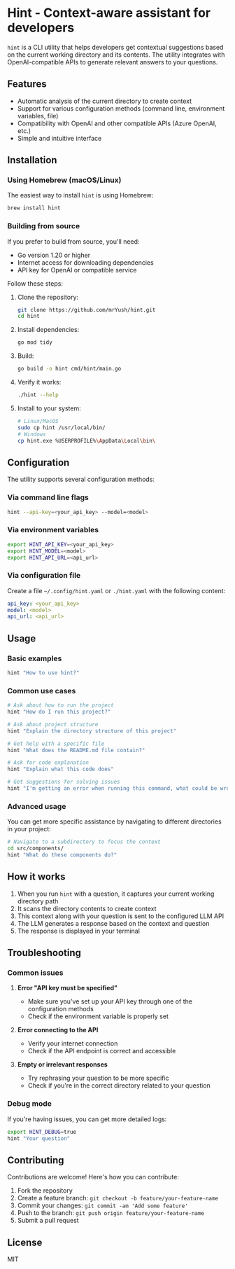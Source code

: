 # Hint - Context-aware assistant for developers

`hint` is a CLI utility that helps developers get contextual suggestions based on the current working directory and its contents. The utility integrates with OpenAI-compatible APIs to generate relevant answers to your questions.

## Features

- Automatic analysis of the current directory to create context
- Support for various configuration methods (command line, environment variables, file)
- Compatibility with OpenAI and other compatible APIs (Azure OpenAI, etc.)
- Simple and intuitive interface

## Installation

### Using Homebrew (macOS/Linux)

The easiest way to install `hint` is using Homebrew:

```bash
brew install hint
```

### Building from source

If you prefer to build from source, you'll need:

- Go version 1.20 or higher
- Internet access for downloading dependencies
- API key for OpenAI or compatible service

Follow these steps:

1. Clone the repository:
   ```bash
   git clone https://github.com/mrYush/hint.git
   cd hint
   ```

2. Install dependencies:
   ```bash
   go mod tidy
   ```

3. Build:
   ```bash
   go build -o hint cmd/hint/main.go
   ```

4. Verify it works:
   ```bash
   ./hint --help
   ```

5. Install to your system:
   ```bash
   # Linux/MacOS
   sudo cp hint /usr/local/bin/
   # Windows
   cp hint.exe %USERPROFILE%\AppData\Local\bin\
   ```

## Configuration

The utility supports several configuration methods:

### Via command line flags

```bash
hint --api-key=<your_api_key> --model=<model>
```

### Via environment variables

```bash
export HINT_API_KEY=<your_api_key>
export HINT_MODEL=<model>
export HINT_API_URL=<api_url>
```

### Via configuration file

Create a file `~/.config/hint.yaml` or `./hint.yaml` with the following content:

```yaml
api_key: <your_api_key>
model: <model>
api_url: <api_url>
```

## Usage

### Basic examples

```bash
hint "How to use hint?"
```

### Common use cases

```bash
# Ask about how to run the project
hint "How do I run this project?"

# Ask about project structure
hint "Explain the directory structure of this project"

# Get help with a specific file
hint "What does the README.md file contain?"

# Ask for code explanation
hint "Explain what this code does"

# Get suggestions for solving issues
hint "I'm getting an error when running this command, what could be wrong?"
```

### Advanced usage

You can get more specific assistance by navigating to different directories in your project:

```bash
# Navigate to a subdirectory to focus the context
cd src/components/
hint "What do these components do?"
```

## How it works

1. When you run `hint` with a question, it captures your current working directory path
2. It scans the directory contents to create context
3. This context along with your question is sent to the configured LLM API
4. The LLM generates a response based on the context and question
5. The response is displayed in your terminal

## Troubleshooting

### Common issues

1. **Error "API key must be specified"**
   - Make sure you've set up your API key through one of the configuration methods
   - Check if the environment variable is properly set

2. **Error connecting to the API**
   - Verify your internet connection
   - Check if the API endpoint is correct and accessible

3. **Empty or irrelevant responses**
   - Try rephrasing your question to be more specific
   - Check if you're in the correct directory related to your question

### Debug mode

If you're having issues, you can get more detailed logs:

```bash
export HINT_DEBUG=true
hint "Your question"
```

## Contributing

Contributions are welcome! Here's how you can contribute:

1. Fork the repository
2. Create a feature branch: `git checkout -b feature/your-feature-name`
3. Commit your changes: `git commit -am 'Add some feature'`
4. Push to the branch: `git push origin feature/your-feature-name`
5. Submit a pull request

## License

MIT
